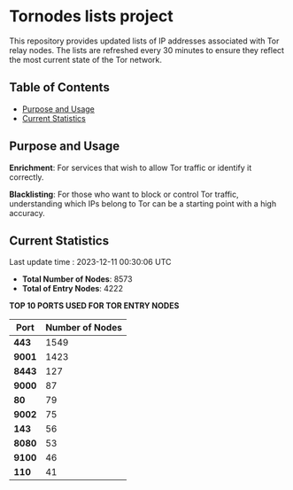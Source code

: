 # Tornodes lists project

This repository provides updated lists of IP addresses associated with Tor relay nodes. The lists are refreshed every 30 minutes to ensure they reflect the most current state of the Tor network.

## Table of Contents

- [Purpose and Usage](#purpose-and-usage)
- [Current Statistics](#current-statistics)


## Purpose and Usage

**Enrichment**: For services that wish to allow Tor traffic or identify it correctly.

**Blacklisting**: For those who want to block or control Tor traffic, understanding which IPs belong to Tor can be a starting point with a high accuracy.

## Current Statistics

Last update time : 2023-12-11 00:30:06 UTC

- **Total Number of Nodes**: 8573
- **Total of Entry Nodes**: 4222

**TOP 10 PORTS USED FOR TOR ENTRY NODES**

| **Port** | **Number of Nodes** |
|------|-----------------|
| **443**   | 1549  |
| **9001**   | 1423  |
| **8443**   | 127  |
| **9000**   | 87  |
| **80**   | 79  |
| **9002**   | 75  |
| **143**   | 56  |
| **8080**   | 53  |
| **9100**   | 46  |
| **110**   | 41  |

